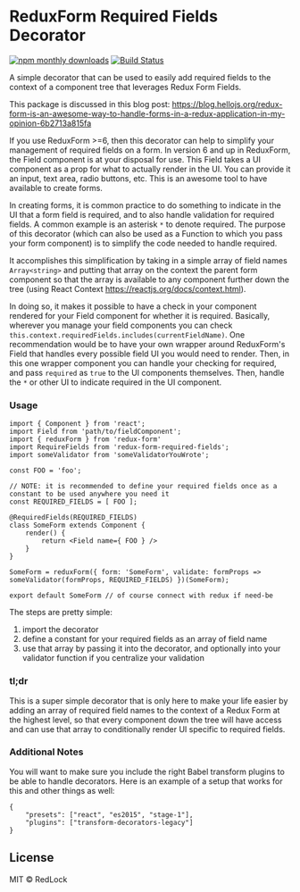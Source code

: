 # ReduxForm Required Fields Decorator

[![npm monthly downloads](https://img.shields.io/npm/dm/redux-form-required-fields.svg?style=for-the-badge)](https://www.npmjs.com/package/redux-form-required-fields) [![Build Status](https://img.shields.io/travis/marcacyr/redux-form-required-fields-decorator.svg?style=for-the-badge)](https://travis-ci.org/marcacyr/redux-form-required-fields-decorator)

A simple decorator that can be used to easily add required fields to the context of a component tree that leverages Redux Form Fields.

This package is discussed in this blog post: https://blog.hellojs.org/redux-form-is-an-awesome-way-to-handle-forms-in-a-redux-application-in-my-opinion-6b2713a815fa

If you use ReduxForm >=6, then this decorator can help to simplify your management of required fields on a form.
In version 6 and up in ReduxForm, the Field component is at your disposal for use. This Field takes a UI component as a prop
for what to actually render in the UI. You can provide it an input, text area, radio buttons, etc. This is an awesome tool to
have available to create forms.

In creating forms, it is common practice to do something to indicate in the UI that a form field is required, and to also handle
validation for required fields. A common example is an asterisk `*` to denote required. The purpose of this decorator (which can
also be used as a Function to which you pass your form component) is to simplify the code needed to handle required.

It accomplishes this simplification by taking in a simple array of field names `Array<string>` and putting that array on the context
the parent form component so that the array is available to any component further down the tree (using React Context https://reactjs.org/docs/context.html).

In doing so, it makes it possible to have a check in your component rendered for your Field component for whether it is required. Basically,
wherever you manage your field components you can check `this.context.requiredFields.includes(currentFieldName)`. One recommendation would be
to have your own wrapper around ReduxForm's Field that handles every possible field UI you would need to render. Then, in this one wrapper component
you can handle your checking for required, and pass `required` as `true` to the UI components themselves. Then, handle the `*` or other UI to indicate
required in the UI component.

### Usage

```
import { Component } from 'react';
import Field from 'path/to/fieldComponent';
import { reduxForm } from 'redux-form'
import RequireFields from 'redux-form-required-fields';
import someValidator from 'someValidatorYouWrote';

const FOO = 'foo';

// NOTE: it is recommended to define your required fields once as a constant to be used anywhere you need it
const REQUIRED_FIELDS = [ FOO ];

@RequiredFields(REQUIRED_FIELDS)
class SomeForm extends Component {
    render() {
        return <Field name={ FOO } />
    }
}

SomeForm = reduxForm({ form: 'SomeForm', validate: formProps => someValidator(formProps, REQUIRED_FIELDS) })(SomeForm);

export default SomeForm // of course connect with redux if need-be
```

The steps are pretty simple:
1) import the decorator
2) define a constant for your required fields as an array of field name
3) use that array by passing it into the decorator, and optionally into your validator function if you centralize your validation

### tl;dr

This is a super simple decorator that is only here to make your life easier by adding an array of required field names to the context
of a Redux Form at the highest level, so that every component down the tree will have access and can use that array to conditionally render
UI specific to required fields.

### Additional Notes

You will want to make sure you include the right Babel transform plugins to be able to handle decorators. Here is an example of a setup that works for this and other things as well:

```
{
    "presets": ["react", "es2015", "stage-1"],
    "plugins": ["transform-decorators-legacy"]
}
```

## License

MIT © RedLock
